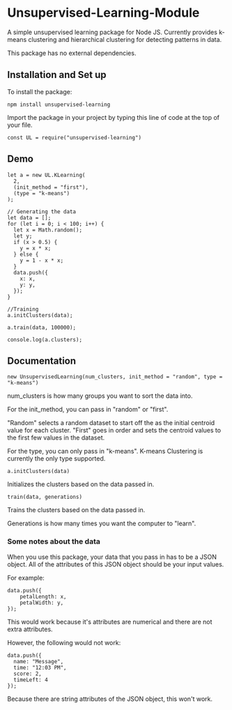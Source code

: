 # Unsupervised-Learning-Module
A simple unsupervised learning package for Node JS. Currently provides k-means clustering and hierarchical clustering for detecting patterns in data.

This package has no external dependencies.



## Installation and Set up

To install the package:
```
npm install unsupervised-learning
```

Import the package in your project by typing this line of code at the top of your file.

```
const UL = require("unsupervised-learning")
```


## Demo

```
let a = new UL.KLearning(
  2,
  (init_method = "first"),
  (type = "k-means")
);

// Generating the data
let data = [];
for (let i = 0; i < 100; i++) {
  let x = Math.random();
  let y;
  if (x > 0.5) {
    y = x * x;
  } else {
    y = 1 - x * x;
  }
  data.push({
    x: x,
    y: y,
  });
}

//Training
a.initClusters(data);

a.train(data, 100000);

console.log(a.clusters);
```

## Documentation

```new UnsupervisedLearning(num_clusters, init_method = "random", type = "k-means")```

num_clusters is how many groups you want to sort the data into.

For the init_method, you can pass in "random" or "first".

"Random" selects a random dataset to start off the as the initial centroid value for each cluster.
"First" goes in order and sets the centroid values to the first few values in the dataset.

For the type, you can only pass in "k-means". K-means Clustering is currently the only type supported.


```
a.initClusters(data)
```

Initializes the clusters based on the data passed in.

```
train(data, generations)
```

Trains the clusters based on the data passed in.

Generations is how many times you want the computer to "learn".


### Some notes about the data

When you use this package, your data that you pass in has to be a JSON object. All of the attributes of this JSON object should be your input values.

For example:

```
data.push({
    petalLength: x,
    petalWidth: y,
});
```

This would work because it's attributes are numerical and there are not extra attributes.

However, the following would not work:

```
data.push({
  name: "Message",
  time: "12:03 PM",
  score: 2,
  timeLeft: 4
});
```

Because there are string attributes of the JSON object, this won't work.
